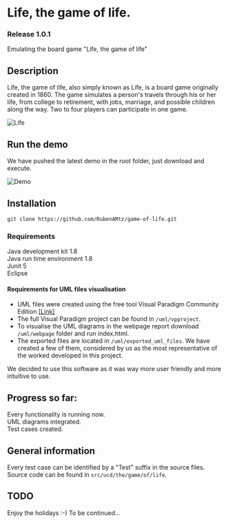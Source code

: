 # Life, the game of life.
### Release 1.0.1

Emulating the board game "Life, the game of life" 

## Description

Life, the game of life, also simply known as Life, is a board game originally created in 1860. The game simulates a person's travels 
through his or her life, from college to retirement, with jobs, marriage, and possible children along the way. Two to four players 
can participate in one game.

![Life](https://2.bp.blogspot.com/-0LUgWczdl3I/VtJl1qXlrVI/AAAAAAAA8ZE/Sdi9o1AEos0/s1600/LifeBoard.jpg)

## Run the demo

We have pushed the latest demo in the root folder, just download and execute.

![Demo](demo.gif)

## Installation
```
git clone https://github.com/RubenAMtz/game-of-life.git
```
### Requirements

Java development kit 1.8  
Java run time environment 1.8  
Junit 5  
Eclipse

#### Requirements for UML files visualisation

- UML files were created using the free tool Visual Paradigm Community Edition [[Link]](https://www.visual-paradigm.com/download/community.jsp)  
- The full Visual Paradigm project can be found in `/uml/vpproject`.  
- To visualise the UML diagrams in the webpage report download `/uml/webpage` folder and run index.html.  
- The exported files are located in `/uml/exported_uml_files`. We have created a few of them, considered by us as the most representative 
  of the worked developed in this project.  

We decided to use this software as it was way more user friendly and more intuitive to use.

## Progress so far:

Every functionality is running now.  
UML diagrams integrated.  
Test cases created.  

## General information

Every test case can be identified by a "Test" suffix in the source files.  
Source code can be found in `src/ucd/the/game/of/life`.

## TODO

Enjoy the holidays :-)
To be continued...
